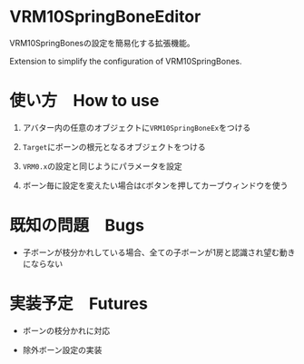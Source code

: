 # VRM10SpringBoneEditor
 VRM10SpringBonesの設定を簡易化する拡張機能。
 
 Extension to simplify the configuration of VRM10SpringBones.

# 使い方　How to use
 1. アバター内の任意のオブジェクトに`VRM10SpringBoneEx`をつける

 2. `Target`にボーンの根元となるオブジェクトをつける

 3. `VRM0.x`の設定と同じようにパラメータを設定

 4. ボーン毎に設定を変えたい場合は`C`ボタンを押してカーブウィンドウを使う

# 既知の問題　Bugs
- 子ボーンが枝分かれしている場合、全ての子ボーンが1房と認識され望む動きにならない

# 実装予定　Futures
- ボーンの枝分かれに対応

- 除外ボーン設定の実装